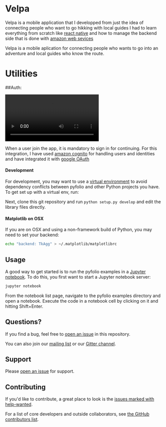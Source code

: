 
# Velpa

Velpa is a mobile application that I developped from just the idea of connecting people who want to go hikking with local guides
I had to learn everything from scratch like [react native](https://reactnative.dev/) and how to manage the backend side that is done with [amazon web sevices](https://aws.amazon.com/es/)




Velpa is a mobile aplication for connecting people who wants to go into an adventure and local guides who know the route.


# Utilities

##Auth:

![Sign in](https://user-images.githubusercontent.com/24461382/194223886-f70db00e-1de3-4562-9692-00661e395671.mp4 "Sign in to the app")

When a user join the app, it is mandatory to sign in for continuing.
For this integration, I have used [amazon cognito](https://aws.amazon.com/es/cognito/) for handling users and identities and have integrated it with [google OAuth](https://docs.amplify.aws/lib/auth/social/q/platform/js/#configure-auth-category)


#### Development

For development, you may want to use a [virtual environment](https://docs.python-guide.org/en/latest/dev/virtualenvs/) to avoid dependency conflicts between pyfolio and other Python projects you have. To get set up with a virtual env, run:

Next, clone this git repository and run `python setup.py develop`
and edit the library files directly.

#### Matplotlib on OSX

If you are on OSX and using a non-framework build of Python, you may need to set your backend:
``` bash
echo "backend: TkAgg" > ~/.matplotlib/matplotlibrc
```

## Usage

A good way to get started is to run the pyfolio examples in
a [Jupyter notebook](https://jupyter.org/). To do this, you first want to
start a Jupyter notebook server:

```bash
jupyter notebook
```

From the notebook list page, navigate to the pyfolio examples directory
and open a notebook. Execute the code in a notebook cell by clicking on it
and hitting Shift+Enter.


## Questions?

If you find a bug, feel free to [open an issue](https://github.com/quantopian/pyfolio/issues) in this repository.

You can also join our [mailing list](https://groups.google.com/forum/#!forum/pyfolio) or
our [Gitter channel](https://gitter.im/quantopian/pyfolio).

## Support

Please [open an issue](https://github.com/quantopian/pyfolio/issues/new) for support.

## Contributing

If you'd like to contribute, a great place to look is the [issues marked with help-wanted](https://github.com/quantopian/pyfolio/issues?q=is%3Aopen+is%3Aissue+label%3A%22help+wanted%22).

For a list of core developers and outside collaborators, see [the GitHub contributors list](https://github.com/quantopian/pyfolio/graphs/contributors).
